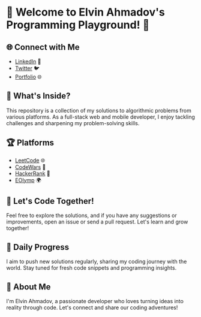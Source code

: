 # 🚀 Welcome to Elvin Ahmadov's Programming Playground! 🚀

## 🌐 Connect with Me

- [LinkedIn](https://www.linkedin.com/in/elvin-a-022342187/) 💼
- [Twitter](#) 🐦
- [Portfolio](#) 🌐

## 🚧 What's Inside?

This repository is a collection of my solutions to algorithmic problems from various platforms. As a full-stack web and mobile developer, I enjoy tackling challenges and sharpening my problem-solving skills.

## 🏆 Platforms

- [LeetCode](#) 🌐
- [CodeWars](#) 💪
- [HackerRank](#) 🧠
- [EOlymp](#) 🌍

## 🚀 Let's Code Together!

Feel free to explore the solutions, and if you have any suggestions or improvements, open an issue or send a pull request. Let's learn and grow together!

## 📅 Daily Progress

I aim to push new solutions regularly, sharing my coding journey with the world. Stay tuned for fresh code snippets and programming insights.

## 🌟 About Me

I'm Elvin Ahmadov, a passionate developer who loves turning ideas into reality through code. Let's connect and share our coding adventures!

